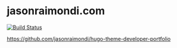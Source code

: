 # jasonraimondi.com

[![Build Status](https://ci.jasonraimondi.com/api/badges/jason/jasonraimondi.com/status.svg)](https://ci.jasonraimondi.com/jason/jasonraimondi.com)

https://github.com/jasonraimondi/hugo-theme-developer-portfolio

